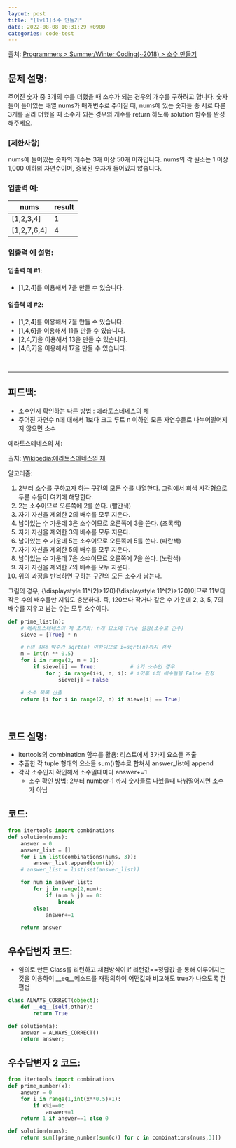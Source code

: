 ```yaml
---
layout: post
title: "[lvl1]소수 만들기"
date: 2022-08-08 10:31:29 +0900
categories: code-test
---
```


출처: [Programmers > Summer/Winter Coding(~2018) > 소수 만들기](https://school.programmers.co.kr/learn/courses/30/lessons/12977)

## 문제 설명:

주어진 숫자 중 3개의 수를 더했을 때 소수가 되는 경우의 개수를 구하려고 합니다. 숫자들이 들어있는 배열 nums가 매개변수로 주어질 때, nums에 있는 숫자들 중 서로 다른 3개를 골라 더했을 때 소수가 되는 경우의 개수를 return 하도록 solution 함수를 완성해주세요.

### [제한사항]

nums에 들어있는 숫자의 개수는 3개 이상 50개 이하입니다.
nums의 각 원소는 1 이상 1,000 이하의 자연수이며, 중복된 숫자가 들어있지 않습니다.

### 입출력 예:

| nums        	| result 	|
|-------------	|--------	|
| [1,2,3,4]   	| 1      	|
| [1,2,7,6,4] 	| 4      	|

### 입출력 예 설명: 
#### 입출력 예 #1:
* [1,2,4]를 이용해서 7을 만들 수 있습니다.

#### 입출력 예 #2:
* [1,2,4]를 이용해서 7을 만들 수 있습니다.
* [1,4,6]을 이용해서 11을 만들 수 있습니다.
* [2,4,7]을 이용해서 13을 만들 수 있습니다.
* [4,6,7]을 이용해서 17을 만들 수 있습니다.

<br>

<hr>

## 피드백: 
* 소수인지 확인하는 다른 방법 : 에라토스테네스의 체
* 주어진 자연수 n에 대해서 1보다 크고 루트 n 이하인 모든 자연수들로 나누어떨어지지 않으면 소수

에라토스테네스의 체:

출처: [Wikipedia:에라토스테네스의 체](https://ko.wikipedia.org/wiki/%EC%97%90%EB%9D%BC%ED%86%A0%EC%8A%A4%ED%85%8C%EB%84%A4%EC%8A%A4%EC%9D%98_%EC%B2%B4)

알고리즘:

1. 2부터 소수를 구하고자 하는 구간의 모든 수를 나열한다. 그림에서 회색 사각형으로 두른 수들이 여기에 해당한다.
1. 2는 소수이므로 오른쪽에 2를 쓴다. (빨간색)
1. 자기 자신을 제외한 2의 배수를 모두 지운다.
1. 남아있는 수 가운데 3은 소수이므로 오른쪽에 3을 쓴다. (초록색)
1. 자기 자신을 제외한 3의 배수를 모두 지운다.
1. 남아있는 수 가운데 5는 소수이므로 오른쪽에 5를 쓴다. (파란색)
1. 자기 자신을 제외한 5의 배수를 모두 지운다.
1. 남아있는 수 가운데 7은 소수이므로 오른쪽에 7을 쓴다. (노란색)
1. 자기 자신을 제외한 7의 배수를 모두 지운다.
1. 위의 과정을 반복하면 구하는 구간의 모든 소수가 남는다.

그림의 경우, {\displaystyle 11^{2}>120}{\displaystyle 11^{2}>120}이므로 11보다 작은 수의 배수들만 지워도 충분하다. 즉, 120보다 작거나 같은 수 가운데 2, 3, 5, 7의 배수를 지우고 남는 수는 모두 소수이다.



```python
def prime_list(n):
    # 에라토스테네스의 체 초기화: n개 요소에 True 설정(소수로 간주)
    sieve = [True] * n

    # n의 최대 약수가 sqrt(n) 이하이므로 i=sqrt(n)까지 검사
    m = int(n ** 0.5)
    for i in range(2, m + 1):
        if sieve[i] == True:           # i가 소수인 경우
            for j in range(i+i, n, i): # i이후 i의 배수들을 False 판정
                sieve[j] = False

    # 소수 목록 산출
    return [i for i in range(2, n) if sieve[i] == True]
```


<br>

## 코드 설명:
* itertools의 combination 함수를 활용: 리스트에서 3가지 요소들 추출
* 추출한 각 tuple 형태의 요소들 sum()함수로 합쳐서 answer_list에 append
* 각각 소수인지 확인해서 소수일때마다 answer+=1 
	* 소수 확인 방법: 2부터 number-1 까지 숫자들로 나눴을때 나눠떨어지면 소수가 아님
	
## 코드:

```python
from itertools import combinations
def solution(nums):
    answer = 0
    answer_list = []
    for i in list(combinations(nums, 3)):
        answer_list.append(sum(i))
    # answer_list = list(set(answer_list))

    for num in answer_list:
        for j in range(2,num):
            if (num % j) == 0:
                break
        else:
            answer+=1

    return answer
```

## 우수답변자 코드:
* 임의로 만든 Class를 리턴하고 채점방식이 if 리턴값==정답값 을 통해 이루어지는것을 이용하여 \_\_eq__메소드를 재정의하여 어떤값과 비교해도 true가 나오도록 한 편법

```python
class ALWAYS_CORRECT(object):
    def __eq__(self,other):
        return True

def solution(a):
    answer = ALWAYS_CORRECT()
    return answer;

```

## 우수답변자 2 코드:
```python
from itertools import combinations
def prime_number(x):
    answer = 0
    for i in range(1,int(x**0.5)+1):
        if x%i==0:
            answer+=1
    return 1 if answer==1 else 0

def solution(nums):
    return sum([prime_number(sum(c)) for c in combinations(nums,3)])
```
